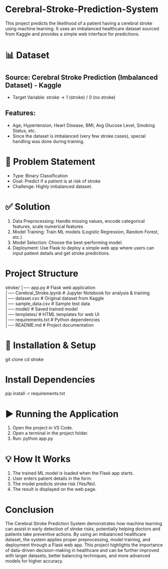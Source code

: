 # Cerebral-Stroke-Prediction-System
This project predicts the likelihood of a patient having a cerebral stroke using machine learning. It uses an imbalanced healthcare dataset sourced from Kaggle and provides a simple web interface for predictions.

# 📊 Dataset
## Source: Cerebral Stroke Prediction (Imbalanced Dataset) - Kaggle
- Target Variable: stroke → 1 (stroke) / 0 (no stroke)
## Features:
- Age, Hypertension, Heart Disease, BMI, Avg Glucose Level, Smoking Status, etc.
- Since the dataset is imbalanced (very few stroke cases), special handling was done during training.

# 🏥 Problem Statement
- Type: Binary Classification
- Goal: Predict if a patient is at risk of stroke
- Challenge: Highly imbalanced dataset.

# ✅ Solution
1. Data Preprocessing: Handle missing values, encode categorical features, scale numerical features
2. Model Training: Train ML models (Logistic Regression, Random Forest, etc.)
3. Model Selection: Choose the best-performing model.
4. Deployment: Use Flask to deploy a simple web app where users can input patient details and get stroke predictions.

# Project Structure
stroke/
│── app.py                # Flask web application  
│── Cerebral_Stroke.ipynb # Jupyter Notebook for analysis & training  
│── dataset.csv           # Original dataset from Kaggle  
│── sample_data.csv       # Sample test data  
│── model/                # Saved trained model  
│── templates/            # HTML templates for web UI  
│── requirements.txt      # Python dependencies  
│── README.md             # Project documentation  

# 🚀 Installation & Setup
git clone <your-repo-url>
cd stroke

# Install Dependencies
pip install -r requirements.txt

# ▶️ Running the Application
1. Open the project in VS Code.
2. Open a terminal in the project folder.
3. Run:
   python app.py
   
# 💡 How It Works
1. The trained ML model is loaded when the Flask app starts.
2. User enters patient details in the form.
3. The model predicts stroke risk (Yes/No).
4. The result is displayed on the web page.

# Conclusion
The Cerebral Stroke Prediction System demonstrates how machine learning can assist in early detection of stroke risks, potentially helping doctors and patients take preventive actions. By using an imbalanced healthcare dataset, the system applies proper preprocessing, model training, and deployment through a Flask web app.
This project highlights the importance of data-driven decision-making in healthcare and can be further improved with larger datasets, better balancing techniques, and more advanced models for higher accuracy.

